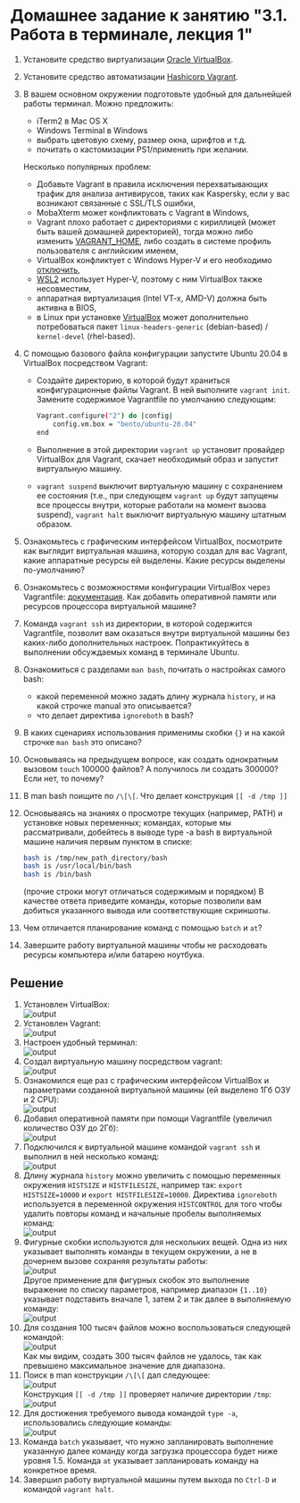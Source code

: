 # Домашнее задание к занятию "3.1. Работа в терминале, лекция 1"

1. Установите средство виртуализации [Oracle VirtualBox](https://www.virtualbox.org/).

1. Установите средство автоматизации [Hashicorp Vagrant](https://www.vagrantup.com/).

1. В вашем основном окружении подготовьте удобный для дальнейшей работы терминал. Можно предложить:

	* iTerm2 в Mac OS X
	* Windows Terminal в Windows
	* выбрать цветовую схему, размер окна, шрифтов и т.д.
	* почитать о кастомизации PS1/применить при желании.

	Несколько популярных проблем:
	* Добавьте Vagrant в правила исключения перехватывающих трафик для анализа антивирусов, таких как Kaspersky, если у вас возникают связанные с SSL/TLS ошибки,
	* MobaXterm может конфликтовать с Vagrant в Windows,
	* Vagrant плохо работает с директориями с кириллицей (может быть вашей домашней директорией), тогда можно либо изменить [VAGRANT_HOME](https://www.vagrantup.com/docs/other/environmental-variables#vagrant_home), либо создать в системе профиль пользователя с английским именем,
	* VirtualBox конфликтует с Windows Hyper-V и его необходимо [отключить](https://www.vagrantup.com/docs/installation#windows-virtualbox-and-hyper-v),
	* [WSL2](https://docs.microsoft.com/ru-ru/windows/wsl/wsl2-faq#does-wsl-2-use-hyper-v-will-it-be-available-on-windows-10-home) использует Hyper-V, поэтому с ним VirtualBox также несовместим,
	* аппаратная виртуализация (Intel VT-x, AMD-V) должна быть активна в BIOS,
	* в Linux при установке [VirtualBox](https://www.virtualbox.org/wiki/Linux_Downloads) может дополнительно потребоваться пакет `linux-headers-generic` (debian-based) / `kernel-devel` (rhel-based).

1. С помощью базового файла конфигурации запустите Ubuntu 20.04 в VirtualBox посредством Vagrant:

	* Создайте директорию, в которой будут храниться конфигурационные файлы Vagrant. В ней выполните `vagrant init`. Замените содержимое Vagrantfile по умолчанию следующим:

		```bash
		Vagrant.configure("2") do |config|
			config.vm.box = "bento/ubuntu-20.04"
		end
		```

	* Выполнение в этой директории `vagrant up` установит провайдер VirtualBox для Vagrant, скачает необходимый образ и запустит виртуальную машину.

	* `vagrant suspend` выключит виртуальную машину с сохранением ее состояния (т.е., при следующем `vagrant up` будут запущены все процессы внутри, которые работали на момент вызова suspend), `vagrant halt` выключит виртуальную машину штатным образом.

1. Ознакомьтесь с графическим интерфейсом VirtualBox, посмотрите как выглядит виртуальная машина, которую создал для вас Vagrant, какие аппаратные ресурсы ей выделены. Какие ресурсы выделены по-умолчанию?

1. Ознакомьтесь с возможностями конфигурации VirtualBox через Vagrantfile: [документация](https://www.vagrantup.com/docs/providers/virtualbox/configuration.html). Как добавить оперативной памяти или ресурсов процессора виртуальной машине?

1. Команда `vagrant ssh` из директории, в которой содержится Vagrantfile, позволит вам оказаться внутри виртуальной машины без каких-либо дополнительных настроек. Попрактикуйтесь в выполнении обсуждаемых команд в терминале Ubuntu.

1. Ознакомиться с разделами `man bash`, почитать о настройках самого bash:
    * какой переменной можно задать длину журнала `history`, и на какой строчке manual это описывается?
    * что делает директива `ignoreboth` в bash?
1. В каких сценариях использования применимы скобки `{}` и на какой строчке `man bash` это описано?
1. Основываясь на предыдущем вопросе, как создать однократным вызовом `touch` 100000 файлов? А получилось ли создать 300000? Если нет, то почему?
1. В man bash поищите по `/\[\[`. Что делает конструкция `[[ -d /tmp ]]`
1. Основываясь на знаниях о просмотре текущих (например, PATH) и установке новых переменных; командах, которые мы рассматривали, добейтесь в выводе type -a bash в виртуальной машине наличия первым пунктом в списке:

	```bash
	bash is /tmp/new_path_directory/bash
	bash is /usr/local/bin/bash
	bash is /bin/bash
	```

	(прочие строки могут отличаться содержимым и порядком)
    В качестве ответа приведите команды, которые позволили вам добиться указанного вывода или соответствующие скриншоты.

1. Чем отличается планирование команд с помощью `batch` и `at`?

1. Завершите работу виртуальной машины чтобы не расходовать ресурсы компьютера и/или батарею ноутбука.

## Решение

1. Установлен VirtualBox:  
![output](./img/virtualbox-install.png)  
2. Установлен Vagrant:  
![output](./img/vagrant-install.png)  
3. Настроен удобный терминал:  
![output](./img/neofetch.png)  
4. Создал виртуальную машину посредством vagrant:  
![output](./img/vagrant-up.png)  
5. Ознакомился еще раз с графическим интерфейсом VirtualBox и параметрами созданной виртуальной машины (ей выделено 1Гб ОЗУ и 2 CPU):  
![output](./img/virtualbox-vm.png)  
6. Добавил оперативной памяти при помощи Vagrantfile (увеличил количество ОЗУ до 2Гб):  
![output](./img/vagrant-resources.png)  
7. Подключился к виртуальной машине командой `vagrant ssh` и выполнил в ней несколько команд:  
![output](./img/vagrant-ssh.png)  
8. Длину журнала `history` можно увеличить с помощью переменных окружения `HISTSIZE` и `HISTFILESIZE`, например так: `export HISTSIZE=10000` и `export HISTFILESIZE=10000`. Директива `ignoreboth` используется в переменной окружения `HISTCONTROL` для того чтобы удалить повторы команд и начальные пробелы выполняемых команд:  
![output](./img/bash-histcontrol.png)  
9. Фигурные скобки используются для нескольких вещей. Одна из них указывает выполнять команды в текущем окружении, а не в дочернем вызове сохраняя результаты работы:  
![output](./img/bash-curly-brackets-1.png)  
Другое применение для фигурных скобок это выполнение выражение по списку параметров, например диапазон `{1..10}` указывает подставить вначале 1, затем 2 и так далее в выполняемую команду:    
![output](./img/bash-curly-brackets-2.png)  
10. Для создания 100 тысяч файлов можно воспользоваться следующей командой:  
![output](./img/touch.png)  
Как мы видим, создать 300 тысяч файлов не удалось, так как превышено максимальное значение для диапазона.   
11. Поиск в man конструкции `/\[\[` дал следующее:  
![output](./img/bash-square-brackers.png)  
Конструкция `[[ -d /tmp ]]` проверяет наличие директории `/tmp`:  
![output](./img/bash-conditionals.png)  
12. Для достижения требуемого вывода командой `type -a`, использовались следующие команды:  
![output](./img/type-a.png)  
13. Команда `batch` указывает, что нужно запланировать выполнение указанную далее команду когда загрузка процессора будет ниже уровня 1.5. Команда `at` указывает запланировать команду на конкретное время.  
14. Завершил работу виртуальной машины путем выхода по `Ctrl-D` и командой `vagrant halt`.